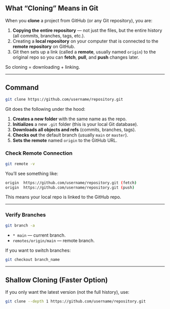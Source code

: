 ## What “Cloning” Means in Git

When you **clone** a project from GitHub (or any Git repository), you are:

1. **Copying the entire repository** — not just the files, but the entire history (all commits, branches, tags, etc.).
2. Creating a **local repository** on your computer that is connected to the **remote repository** on GitHub.
3. Git then sets up a link (called a **remote**, usually named `origin`) to the original repo so you can **fetch**, **pull**, and **push** changes later.

So cloning = downloading + linking.

---

## Command

```bash
git clone https://github.com/username/repository.git
```

Git does the following under the hood:

1. **Creates a new folder** with the same name as the repo.
2. **Initializes** a new `.git` folder (this is your local Git database).
3. **Downloads all objects and refs** (commits, branches, tags).
4. **Checks out** the default branch (usually `main` or `master`).
5. **Sets the remote** named `origin` to the GitHub URL.

### Check Remote Connection

```bash
git remote -v
```

You’ll see something like:

```bash
origin  https://github.com/username/repository.git (fetch)
origin  https://github.com/username/repository.git (push)
```

This means your local repo is linked to the GitHub repo.

---

### Verify Branches

```bash
git branch -a
```

- `* main` — current branch.
- `remotes/origin/main` — remote branch.

If you want to switch branches:

```bash
git checkout branch_name
```

---

## Shallow Cloning (Faster Option)

If you only want the latest version (not the full history), use:

```bash
git clone --depth 1 https://github.com/username/repository.git
```

